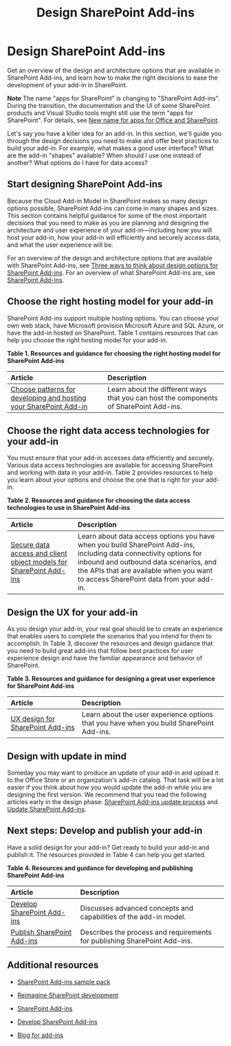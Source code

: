 ﻿---
title: Design SharePoint Add-ins
ms.date: 09/25/2017
ms.prod: sharepoint
---


# Design SharePoint Add-ins
Get an overview of the design and architecture options that are available in SharePoint Add-ins, and learn how to make the right decisions to ease the development of your add-in in SharePoint.
 

 **Note**  The name "apps for SharePoint" is changing to "SharePoint Add-ins". During the transition, the documentation and the UI of some SharePoint products and Visual Studio tools might still use the term "apps for SharePoint". For details, see  [New name for apps for Office and SharePoint](new-name-for-apps-for-sharepoint.md#bk_newname).
 

Let's say you have a killer idea for an add-in. In this section, we'll guide you through the design decisions you need to make and offer best practices to build your add-in. For example, what makes a good user interface? What are the add-in "shapes" available? When should I use one instead of another? What options do I have for data access? 
 

## Start designing SharePoint Add-ins
<a name="SP15Design_Startdesigning"> </a>

Because the Cloud Add-in Model in SharePoint makes so many design options possible, SharePoint Add-ins can come in many shapes and sizes. This section contains helpful guidance for some of the most important decisions that you need to make as you are planning and designing the architecture and user experience of your add-in—including how you will host your add-in, how your add-in will efficiently and securely access data, and what the user experience will be.
 

 
For an overview of the design and architecture options that are available with SharePoint Add-ins, see  [Three ways to think about design options for SharePoint Add-ins](three-ways-to-think-about-design-options-for-sharepoint-add-ins.md). For an overview of what SharePoint Add-ins are, see  [SharePoint Add-ins](sharepoint-add-ins.md).
 

 

## Choose the right hosting model for your add-in
<a name="SP15Design_Hostingmodel"> </a>

SharePoint Add-ins support multiple hosting options. You can choose your own web stack, have Microsoft provision Microsoft Azure and SQL Azure, or have the add-in hosted on SharePoint. Table 1 contains resources that can help you choose the right hosting model for your add-in.
 

 

**Table 1. Resources and guidance for choosing the right hosting model for SharePoint Add-ins**


|**Article**|**Description**|
|:-----|:-----|
| [Choose patterns for developing and hosting your SharePoint Add-in](choose-patterns-for-developing-and-hosting-your-sharepoint-add-in.md)|Learn about the different ways that you can host the components of SharePoint Add-ins.|

## Choose the right data access technologies for your add-in
<a name="SP15Design_Dataaccess"> </a>

You must ensure that your add-in accesses data efficiently and securely. Various data access technologies are available for accessing SharePoint and working with data in your add-in. Table 2 provides resources to help you learn about your options and choose the one that is right for your add-in. 
 

 

**Table 2. Resources and guidance for choosing the data access technologies to use in SharePoint Add-ins**


|**Article**|**Description**|
|:-----|:-----|
| [Secure data access and client object models for SharePoint Add-ins](secure-data-access-and-client-object-models-for-sharepoint-add-ins.md)| Learn about data access options you have when you build SharePoint Add-ins, including data connectivity options for inbound and outbound data scenarios, and the APIs that are available when you want to access SharePoint data from your add-in.|

## Design the UX for your add-in
<a name="SP15Design_UX"> </a>

As you design your add-in, your real goal should be to create an experience that enables users to complete the scenarios that you intend for them to accomplish. In Table 3, discover the resources and design guidance that you need to build great add-ins that follow best practices for user experience design and have the familiar appearance and behavior of SharePoint.
 

 

**Table 3. Resources and guidance for designing a great user experience for SharePoint Add-ins**


|**Article**|**Description**|
|:-----|:-----|
| [UX design for SharePoint Add-ins](ux-design-for-sharepoint-add-ins.md)|Learn about the user experience options that you have when you build SharePoint Add-ins.|

## Design with update in mind
<a name="Upgrade"> </a>

Someday you may want to produce an update of your add-in and upload it to the Office Store or an organization's add-in catalog. That task will be a lot easier if you think about how you would update the add-in while you are designing the first version. We recommend that you read the following articles early in the design phase:  [SharePoint Add-ins update process](sharepoint-add-ins-update-process.md) and [Update SharePoint Add-ins](update-sharepoint-add-ins.md). 
 

 

## Next steps: Develop and publish your add-in
<a name="SP15Design_Next"> </a>

Have a solid design for your add-in? Get ready to build your add-in and publish it. The resources provided in Table 4 can help you get started.
 

 

**Table 4. Resources and guidance for developing and publishing SharePoint Add-ins**


|**Article**|**Description**|
|:-----|:-----|
| [Develop SharePoint Add-ins](develop-sharepoint-add-ins.md)|Discusses advanced concepts and capabilities of the add-in model.|
| [Publish SharePoint Add-ins](publish-sharepoint-add-ins.md)|Describes the process and requirements for publishing SharePoint Add-ins.|

## Additional resources
<a name="SP15Design_AddRes"> </a>


-  [SharePoint Add-ins sample pack](http://code.msdn.microsoft.com/office/Apps-for-SharePoint-sample-64c80184)
    
 
-  [Reimagine SharePoint development](http://msdn.microsoft.com/en-US/office/apps/dn133840)
    
 
-  [SharePoint Add-ins](sharepoint-add-ins.md)
    
 
-  [Develop SharePoint Add-ins](develop-sharepoint-add-ins.md)
    
 
-  [Blog for add-ins](http://blogs.msdn.com/b/spoffapps)
    
 

